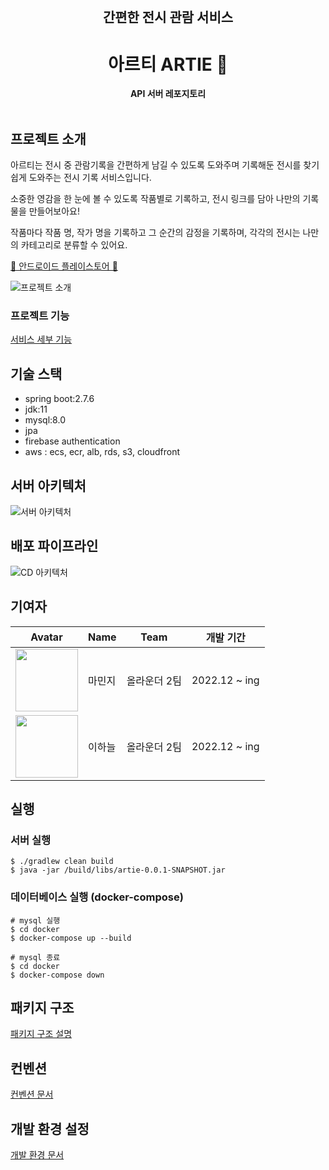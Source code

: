 <div align="center">
  <br>
  <h2> 간편한 전시 관람 서비스</h2>
  <h1> 아르티 ARTIE 🎨 </h1>
  <strong>API 서버 레포지토리</strong>
</div>
<br>

## 프로젝트 소개

아르티는 전시 중 관람기록을 간편하게 남길 수 있도록 도와주며 기록해둔 전시를 찾기 쉽게 도와주는 전시 기록 서비스입니다.

소중한 영감을 한 눈에 볼 수 있도록 작품별로 기록하고, 전시 링크를 담아 나만의 기록물을 만들어보아요!

작품마다 작품 명, 작가 명을 기록하고 그 순간의 감정을 기록하며, 각각의 전시는 나만의 카테고리로 분류할 수 있어요.

[🤖 안드로이드 플레이스토어 🤖](https://play.google.com/store/apps/details?id=com.yapp.gallery)

![프로젝트 소개](https://user-images.githubusercontent.com/70252417/234887246-25960d0e-f54a-4223-9f35-1ea246303358.png)

### 프로젝트 기능
[서비스 세부 기능](/docs/service_detail.md)

## 기술 스택

- spring boot:2.7.6
- jdk:11
- mysql:8.0
- jpa
- firebase authentication
- aws : ecs, ecr, alb, rds, s3, cloudfront

## 서버 아키텍처

![서버 아키텍처](https://github.com/akalswl14/coding-test/assets/42285463/4f0eff30-fb90-44d2-aa8b-531f5e1be89e)

## 배포 파이프라인

![CD 아키텍처](https://github.com/akalswl14/coding-test/assets/42285463/733ee4b2-3224-4281-ab1d-7cee10e7465e)

## 기여자

| Avatar                                                                                         | Name   | Team         | 개발 기간 |
| ---------------------------------------------------------------------------------------------- | ------ | ------------ | ------- |
| <img src="https://avatars.githubusercontent.com/u/42285463?v=4" width="100px" height="100px"/> | 마민지 | 올라운더 2팀 | 2022.12 ~ ing |
| <img src="https://avatars.githubusercontent.com/u/39932141?v=4" width="100px" height="100px"/> | 이하늘 | 올라운더 2팀 | 2022.12 ~ ing |

## 실행

### 서버 실행

```shell
$ ./gradlew clean build
$ java -jar /build/libs/artie-0.0.1-SNAPSHOT.jar
```

### 데이터베이스 실행 (docker-compose)

```shell
# mysql 실행
$ cd docker
$ docker-compose up --build
```

```shell
# mysql 종료
$ cd docker
$ docker-compose down
```

## 패키지 구조

[패키지 구조 설명](/docs/package_structure.md)

## 컨벤션
[컨벤션 문서](docs/convention.md)

## 개발 환경 설정
[개발 환경 문서](/docs/dev_setting.md)